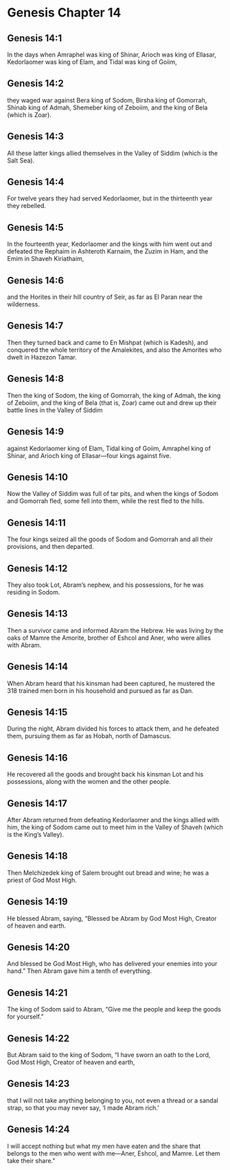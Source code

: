 # Genesis Chapter 14

## Genesis 14:1
In the days when Amraphel was king of Shinar, Arioch was king of Ellasar, Kedorlaomer was king of Elam, and Tidal was king of Goiim,

## Genesis 14:2
they waged war against Bera king of Sodom, Birsha king of Gomorrah, Shinab king of Admah, Shemeber king of Zeboiim, and the king of Bela (which is Zoar).

## Genesis 14:3
All these latter kings allied themselves in the Valley of Siddim (which is the Salt Sea).

## Genesis 14:4
For twelve years they had served Kedorlaomer, but in the thirteenth year they rebelled.

## Genesis 14:5
In the fourteenth year, Kedorlaomer and the kings with him went out and defeated the Rephaim in Ashteroth Karnaim, the Zuzim in Ham, and the Emim in Shaveh Kiriathaim,

## Genesis 14:6
and the Horites in their hill country of Seir, as far as El Paran near the wilderness.

## Genesis 14:7
Then they turned back and came to En Mishpat (which is Kadesh), and conquered the whole territory of the Amalekites, and also the Amorites who dwelt in Hazezon Tamar.

## Genesis 14:8
Then the king of Sodom, the king of Gomorrah, the king of Admah, the king of Zeboiim, and the king of Bela (that is, Zoar) came out and drew up their battle lines in the Valley of Siddim

## Genesis 14:9
against Kedorlaomer king of Elam, Tidal king of Goiim, Amraphel king of Shinar, and Arioch king of Ellasar—four kings against five.

## Genesis 14:10
Now the Valley of Siddim was full of tar pits, and when the kings of Sodom and Gomorrah fled, some fell into them, while the rest fled to the hills.

## Genesis 14:11
The four kings seized all the goods of Sodom and Gomorrah and all their provisions, and then departed.

## Genesis 14:12
They also took Lot, Abram’s nephew, and his possessions, for he was residing in Sodom.

## Genesis 14:13
Then a survivor came and informed Abram the Hebrew. He was living by the oaks of Mamre the Amorite, brother of Eshcol and Aner, who were allies with Abram.

## Genesis 14:14
When Abram heard that his kinsman had been captured, he mustered the 318 trained men born in his household and pursued as far as Dan.

## Genesis 14:15
During the night, Abram divided his forces to attack them, and he defeated them, pursuing them as far as Hobah, north of Damascus.

## Genesis 14:16
He recovered all the goods and brought back his kinsman Lot and his possessions, along with the women and the other people.

## Genesis 14:17
After Abram returned from defeating Kedorlaomer and the kings allied with him, the king of Sodom came out to meet him in the Valley of Shaveh (which is the King’s Valley).

## Genesis 14:18
Then Melchizedek king of Salem brought out bread and wine; he was a priest of God Most High.

## Genesis 14:19
He blessed Abram, saying, “Blessed be Abram by God Most High, Creator of heaven and earth.

## Genesis 14:20
And blessed be God Most High, who has delivered your enemies into your hand.” Then Abram gave him a tenth of everything.

## Genesis 14:21
The king of Sodom said to Abram, “Give me the people and keep the goods for yourself.”

## Genesis 14:22
But Abram said to the king of Sodom, “I have sworn an oath to the Lord, God Most High, Creator of heaven and earth,

## Genesis 14:23
that I will not take anything belonging to you, not even a thread or a sandal strap, so that you may never say, ‘I made Abram rich.’

## Genesis 14:24
I will accept nothing but what my men have eaten and the share that belongs to the men who went with me—Aner, Eshcol, and Mamre. Let them take their share.”
